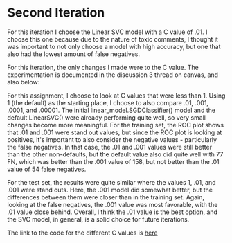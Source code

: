 # Second Iteration
For this iteration I choose the Linear SVC model with a C value of .01. I choose this one because due to the nature of toxic comments, 
I thought it was important to not only choose a model with high accuracy, but one that also had the lowest amount of false negatives.

For this iteration, the only changes I made were to the C value. The experimentation is documented in the discussion 3 thread on canvas, and also below: 

For this assignment, I choose to look at C values that were less than 1. Using 1 (the default) as the starting place, I choose to also compare .01, .001, .0001, and .00001. The initial linear_model.SGDClassifier() model and the default LinearSVC() were already performing quite well, so very small changes become more meaningful. For the training set, the ROC plot shows that .01 and .001 were stand out values, but since the ROC plot is looking at positives, it's important to also consider the negative values - particularly the false negatives. In that case, the .01 and .001 values were still better than the other non-defaults, but the default value also did quite well with 77 FN, which was better than the .001 value of 158, but not better than the .01 value of 54 false negatives.

For the test set, the results were quite similar where the values 1, .01, and .001 were stand outs. Here, the .001 model did somewhat better, but the differences between them were closer than in the training set. Again, looking at the false negatives, the .001 value was most favorable, with the .01 value close behind. Overall, I think the .01 value is the best option, and the SVC model, in general, is a solid choice for future iterations.

The link to the code for the different C values is [here](https://github.com/amina-brown/machine-learning/blob/master/toxic-comments/toxiccomments_discussion3.ipynb)
